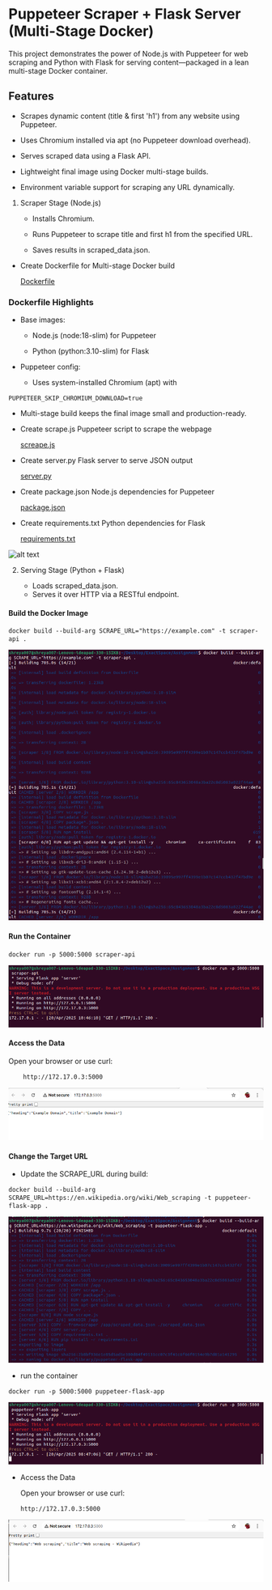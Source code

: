 # Puppeteer Scraper + Flask Server (Multi-Stage Docker)

This project demonstrates the power of Node.js with Puppeteer for web scraping and Python with Flask for serving content—packaged in a lean multi-stage Docker container.

## Features
- Scrapes dynamic content (title & first 'h1') from any website using Puppeteer.

-  Uses Chromium installed via apt (no Puppeteer download overhead).

-  Serves scraped data using a Flask API.

-  Lightweight final image using Docker multi-stage builds.

-  Environment variable support for scraping any URL dynamically.

1. Scraper Stage (Node.js)

   - Installs Chromium.

   - Runs Puppeteer to scrape title and first h1 from  the specified URL.

   - Saves results in scraped_data.json.
  
- Create Dockerfile for  Multi-stage Docker build
  
  [Dockerfile](Dockerfile)

### Dockerfile Highlights
- Base images:

  - Node.js (node:18-slim) for Puppeteer

  - Python (python:3.10-slim) for Flask

- Puppeteer config:

  - Uses system-installed Chromium (apt) with 
```
PUPPETEER_SKIP_CHROMIUM_DOWNLOAD=true
```

- Multi-stage build keeps the final image small and production-ready.

- Create scrape.js	Puppeteer script to scrape the webpage

  [screape.js](scrape.js)

- Create server.py	Flask server to serve JSON output
  
   [server.py](server.py)

- Create package.json	Node.js dependencies for Puppeteer
   
   [package.json](package.json)

- Create requirements.txt	Python dependencies for Flask
   
   [requirements.txt](requirements.txt)

![alt text](images/image.pngimage.png)

2. Serving Stage (Python + Flask)

    - Loads scraped_data.json.
    - Serves it over HTTP via a RESTful endpoint.
  
#### Build the Docker Image

```
docker build --build-arg SCRAPE_URL="https://example.com" -t scraper-api .
```

![alt text](images/image-1.png)


#### Run the Container
  
```
docker run -p 5000:5000 scraper-api 
```

![alt text](images/image-2.png)

#### Access the Data
   
   Open your browser or use curl:

   ```
       http://172.17.0.3:5000
   ```


![alt text](images/image-3.png)

#### Change the Target URL
  - Update the SCRAPE_URL during build:

```
docker build --build-arg SCRAPE_URL=https://en.wikipedia.org/wiki/Web_scraping -t puppeteer-flask-app .
```

![alt text](images/image-4.png)


- run the container 

```
docker run -p 5000:5000 puppeteer-flask-app
```

![alt text](images/image-5.png)

- Access the Data
   
   Open your browser or use curl: 

   ```
   http://172.17.0.3:5000
   ```

![alt text](images/image-6.png)
